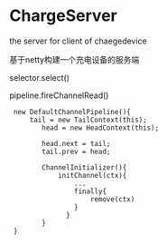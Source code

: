 # ChargeServer
the server for client of chaegedevice



基于netty构建一个充电设备的服务端


selector.select()

pipeline.fireChannelRead()

     new DefaultChannelPipeline(){
         tail = new TailContext(this);
            head = new HeadContext(this);
        
            head.next = tail;
            tail.prev = head;
        
            ChannelInitializer(){
                initChannel(ctx){
                    ...
                    finally{
                        remove(ctx)    
                    }
                  }
            }
     }
   

    